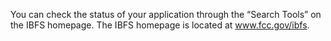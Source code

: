 You can check the status of your application through the “Search Tools” on the IBFS homepage. The IBFS homepage is located at www.fcc.gov/ibfs.
                                    

